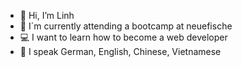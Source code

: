 - 👋 Hi, I’m Linh
- :tropical_fish: I´m currently attending a bootcamp at neuefische
- 💻 I want to learn how to become a web developer
- :speech_balloon: I speak German, English, Chinese, Vietnamese

<!---
LinhSt1908/LinhSt1908 is a ✨ special ✨ repository because its `README.md` (this file) appears on your GitHub profile.
You can click the Preview link to take a look at your changes.
--->
